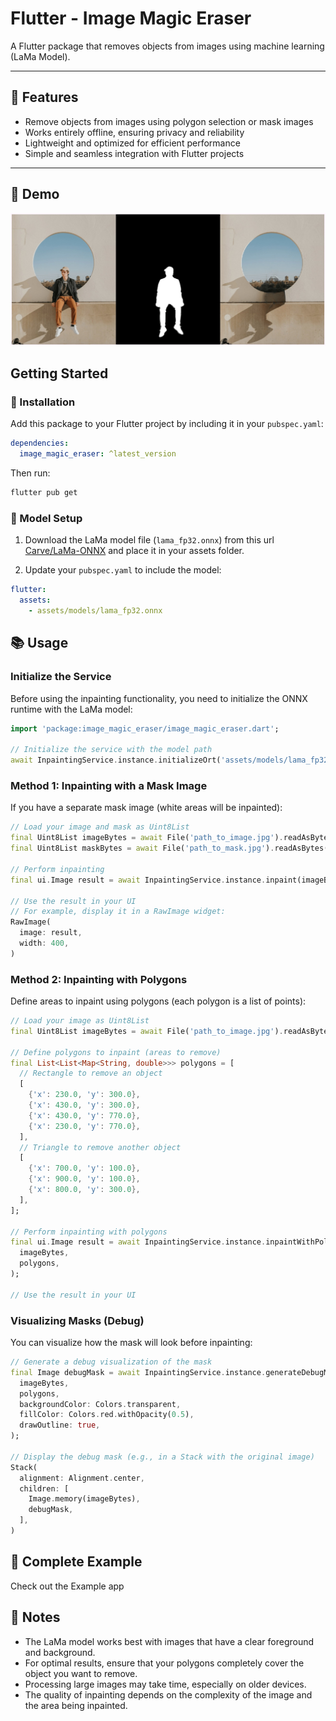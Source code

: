 # Flutter - Image Magic Eraser

A Flutter package that removes objects from images using machine learning (LaMa Model).

---

## 🌟 Features

- Remove objects from images using polygon selection or mask images
- Works entirely offline, ensuring privacy and reliability
- Lightweight and optimized for efficient performance
- Simple and seamless integration with Flutter projects

---

## 🔭 Demo
![Demo](./doc/demo.jpg)

## Getting Started

### 🚀 Installation

Add this package to your Flutter project by including it in your `pubspec.yaml`:

```yaml
dependencies:
  image_magic_eraser: ^latest_version
```

Then run:

```bash
flutter pub get
```

### 📁 Model Setup

1. Download the LaMa model file (`lama_fp32.onnx`) from this url [Carve/LaMa-ONNX](https://huggingface.co/Carve/LaMa-ONNX/tree/main) and place it in your assets folder.

2. Update your `pubspec.yaml` to include the model:

```yaml
flutter:
  assets:
    - assets/models/lama_fp32.onnx
```

## 📚 Usage

### Initialize the Service

Before using the inpainting functionality, you need to initialize the ONNX runtime with the LaMa model:

```dart
import 'package:image_magic_eraser/image_magic_eraser.dart';

// Initialize the service with the model path
await InpaintingService.instance.initializeOrt('assets/models/lama_fp32.onnx');

```

### Method 1: Inpainting with a Mask Image

If you have a separate mask image (white areas will be inpainted):

```dart
// Load your image and mask as Uint8List
final Uint8List imageBytes = await File('path_to_image.jpg').readAsBytes();
final Uint8List maskBytes = await File('path_to_mask.jpg').readAsBytes();

// Perform inpainting
final ui.Image result = await InpaintingService.instance.inpaint(imageBytes, maskBytes);

// Use the result in your UI
// For example, display it in a RawImage widget:
RawImage(
  image: result,
  width: 400,
)
```

### Method 2: Inpainting with Polygons

Define areas to inpaint using polygons (each polygon is a list of points):

```dart
// Load your image as Uint8List
final Uint8List imageBytes = await File('path_to_image.jpg').readAsBytes();

// Define polygons to inpaint (areas to remove)
final List<List<Map<String, double>>> polygons = [
  // Rectangle to remove an object
  [
    {'x': 230.0, 'y': 300.0},
    {'x': 430.0, 'y': 300.0},
    {'x': 430.0, 'y': 770.0},
    {'x': 230.0, 'y': 770.0},
  ],
  // Triangle to remove another object
  [
    {'x': 700.0, 'y': 100.0},
    {'x': 900.0, 'y': 100.0},
    {'x': 800.0, 'y': 300.0},
  ],
];

// Perform inpainting with polygons
final ui.Image result = await InpaintingService.instance.inpaintWithPolygons(
  imageBytes,
  polygons,
);

// Use the result in your UI
```

### Visualizing Masks (Debug)

You can visualize how the mask will look before inpainting:

```dart
// Generate a debug visualization of the mask
final Image debugMask = await InpaintingService.instance.generateDebugMask(
  imageBytes,
  polygons,
  backgroundColor: Colors.transparent,
  fillColor: Colors.red.withOpacity(0.5),
  drawOutline: true,
);

// Display the debug mask (e.g., in a Stack with the original image)
Stack(
  alignment: Alignment.center,
  children: [
    Image.memory(imageBytes),
    debugMask,
  ],
)
```

## 📱 Complete Example

Check out the Example app


## 📝 Notes

- The LaMa model works best with images that have a clear foreground and background.
- For optimal results, ensure that your polygons completely cover the object you want to remove.
- Processing large images may take time, especially on older devices.
- The quality of inpainting depends on the complexity of the image and the area being inpainted.
